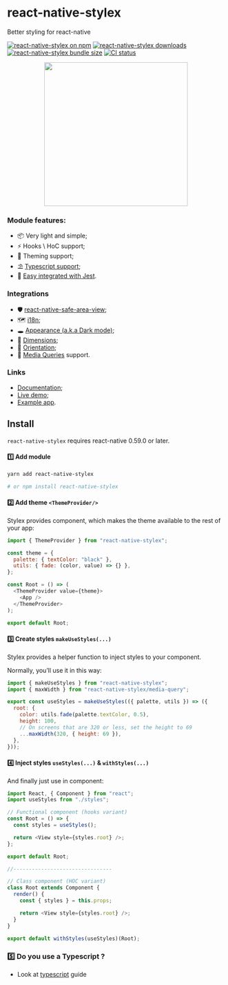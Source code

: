 # react-native-stylex

Better styling for react-native

[![react-native-stylex on npm](https://badgen.net/npm/v/react-native-stylex)](http://www.npmjs.com/package/react-native-stylex)
[![react-native-stylex downloads](https://badgen.net/npm/dm/react-native-stylex)](https://www.npmtrends.com/react-native-stylex)
[![react-native-stylex bundle size](https://badgen.net/bundlephobia/minzip/react-native-stylex)](https://bundlephobia.com/result?p=react-native-stylex)
[![CI status](https://github.com/retyui/react-native-stylex/workflows/Node.js%20CI/badge.svg)](https://github.com/retyui/react-native-stylex/actions)

<div align="center"><img src="https://raw.githubusercontent.com/retyui/react-native-stylex/master/docs/logo.png" width="333"/></div>

### Module features:

- 📦 Very light and simple;
- ⚡️ Hooks \ HoC support;
- 🔋 Theming support;
- ⛱️ [Typescript support](docs/ts.md);
- 📝 [Easy integrated with Jest](docs/testting.md).

### Integrations

- 🛡️ [react-native-safe-area-view](docs/safe-area.md);
- 🗺 [i18n](docs/i18n.md);
- 🕳️ [Appearance (a.k.a Dark mode)](docs/appearance.md);
- 📐 [Dimensions](docs/dimensions.md);
- 📲 [Orientation](docs/orientation.md);
- 💉 [Media Queries](docs/media-query.md) support.

### Links

- [Documentation](docs/api.md);
- [Live demo](https://snack.expo.io/@retyui/react-native-stylex);
- [Example app](example/AppStyleX).

## Install

`react-native-stylex` requires react-native 0.59.0 or later.

#### 1️⃣ Add module

```sh
yarn add react-native-stylex

# or npm install react-native-stylex
```

#### 2️⃣ Add theme `<ThemeProvider/>`

Stylex provides component, which makes the theme available to the rest of your app:

```js
import { ThemeProvider } from "react-native-stylex";

const theme = {
  palette: { textColor: "black" },
  utils: { fade: (color, value) => {} },
};

const Root = () => (
  <ThemeProvider value={theme}>
    <App />
  </ThemeProvider>
);

export default Root;
```

#### 3️⃣ Create styles `makeUseStyles(...)`

Stylex provides a helper function to inject styles to your component.

Normally, you’ll use it in this way:

```js
import { makeUseStyles } from "react-native-stylex";
import { maxWidth } from "react-native-stylex/media-query";

export const useStyles = makeUseStyles(({ palette, utils }) => ({
  root: {
    color: utils.fade(palette.textColor, 0.5),
    height: 100,
    // On screens that are 320 or less, set the height to 69
    ...maxWidth(320, { height: 69 }),
  },
}));
```

#### 4️⃣ Inject styles `useStyles(...)` & `withStyles(...)`

And finally just use in component:

```js
import React, { Component } from "react";
import useStyles from "./styles";

// Functional component (hooks variant)
const Root = () => {
  const styles = useStyles();

  return <View style={styles.root} />;
};

export default Root;

//--------------------------------

// Class component (HOC variant)
class Root extends Component {
  render() {
    const { styles } = this.props;

    return <View style={styles.root} />;
  }
}

export default withStyles(useStyles)(Root);
```

### 5️⃣ Do you use a Typescript ?

- Look at [typescript](docs/ts.md) guide
